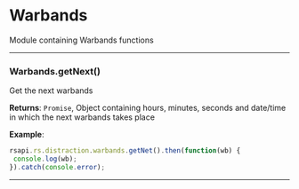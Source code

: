 # Warbands

Module containing Warbands functions



* * *

### Warbands.getNext() 

Get the next warbands

**Returns**: `Promise`, Object containing hours, minutes, seconds and date/time in which the next warbands takes place

**Example**:

```js
rsapi.rs.distraction.warbands.getNet().then(function(wb) { console.log(wb);}).catch(console.error);
```



* * *










